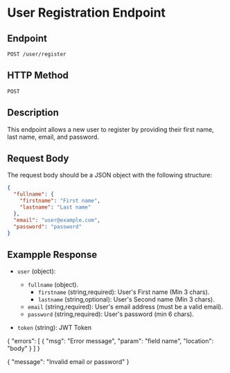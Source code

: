 # User Registration Endpoint

## Endpoint

`POST /user/register`

## HTTP Method

`POST`

## Description

This endpoint allows a new user to register by providing their first name, last name, email, and password.

## Request Body

The request body should be a JSON object with the following structure:

```json
{
  "fullname": {
    "firstname": "First name",
    "lastname": "Last name"
  },
  "email": "user@example.com",
  "password": "password"
}
```

## Exampple Response

- `user` (object):

  - `fullname` (object).
    - `firstname` (string,required): User's First name (Min 3 chars).
    - `lastname` (string,optional): User's Second name (Min 3 chars).
  - `email` (string,required): User's email address (must be a valid email).
  - `password` (string,required): User's password (min 6 chars).

- `token` (string): JWT Token

{
"errors": [
{
"msg": "Error message",
"param": "field name",
"location": "body"
}
]
}

{
"message": "Invalid email or password"
}

